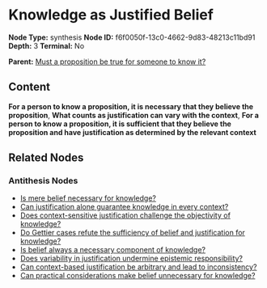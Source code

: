 # Knowledge as Justified Belief

**Node Type:** synthesis
**Node ID:** f6f0050f-13c0-4662-9d83-48213c11bd91
**Depth:** 3
**Terminal:** No

**Parent:** [Must a proposition be true for someone to know it?](must-a-proposition-be-true-for-someone-to-know-it-antithesis-1fb8a4c4-8cb1-4a30-a672-db4d2baea60c.md)

## Content

**For a person to know a proposition, it is necessary that they believe the proposition**, **What counts as justification can vary with the context**, **For a person to know a proposition, it is sufficient that they believe the proposition and have justification as determined by the relevant context**

## Related Nodes

### Antithesis Nodes

- [Is mere belief necessary for knowledge?](is-mere-belief-necessary-for-knowledge-antithesis-2ea4dca5-1d4b-41e1-bd00-28a0d043ca7e.md)
- [Can justification alone guarantee knowledge in every context?](can-justification-alone-guarantee-knowledge-in-every-context-antithesis-a1730dfa-8bde-48e8-a4ea-468e6c739716.md)
- [Does context-sensitive justification challenge the objectivity of knowledge?](does-context-sensitive-justification-challenge-the-objectivity-of-knowledge-antithesis-a92feb38-dd74-428a-ac43-a9abed2e44c4.md)
- [Do Gettier cases refute the sufficiency of belief and justification for knowledge?](do-gettier-cases-refute-the-sufficiency-of-belief-and-justification-for-knowledge-antithesis-7dd07a8f-86a5-4d57-a592-3f50e5a6df54.md)
- [Is belief always a necessary component of knowledge?](is-belief-always-a-necessary-component-of-knowledge-antithesis-ff5245fd-4bd3-469b-bc03-851fd9091876.md)
- [Does variability in justification undermine epistemic responsibility?](does-variability-in-justification-undermine-epistemic-responsibility-antithesis-b370ee69-aefc-4385-86a6-f26032745e04.md)
- [Can context-based justification be arbitrary and lead to inconsistency?](can-context-based-justification-be-arbitrary-and-lead-to-inconsistency-antithesis-337d4a8f-eb51-420f-9446-7daec553b6b2.md)
- [Can practical considerations make belief unnecessary for knowledge?](can-practical-considerations-make-belief-unnecessary-for-knowledge-antithesis-8fceb529-c723-4611-9170-9fa27ba1ab4e.md)
